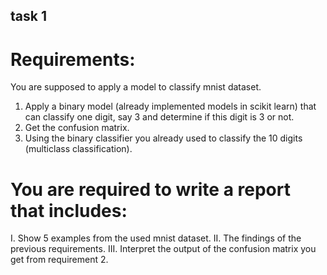 ## task 1 

# Requirements:
You are supposed to apply a model to classify mnist dataset.
1. Apply a binary model (already implemented models in scikit learn) that can classify one digit, say 3 and determine if this digit is 3 or not.
2. Get the confusion matrix.
3. Using the binary classifier you already used to classify the 10 digits (multiclass classification).
# You are required to write a report that includes:
I. Show 5 examples from the used mnist dataset.
II. The findings of the previous requirements.
III. Interpret the output of the confusion matrix you get from requirement 2.
